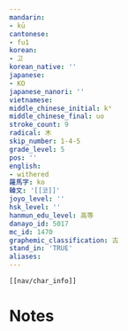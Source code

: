 ```yaml
---
mandarin:
- kū
cantonese:
- fu1
korean:
- 고
korean_native: ''
japanese:
- KO
japanese_nanori: ''
vietnamese:
middle_chinese_initial: kʰ
middle_chinese_final: uo
stroke_count: 9
radical: 木
skip_number: 1-4-5
grade_level: 5
pos: ''
english:
- withered
羅馬字: ko
韓文: '[[코]]'
joyo_level: ''
hsk_level: ''
hanmun_edu_level: 高等
danayo_id: 5017
mc_id: 1470
graphemic_classification: 古
stand_in: 'TRUE'
aliases:
---
```

```meta-bind-embed
[[nav/char_info]]
```

# Notes
